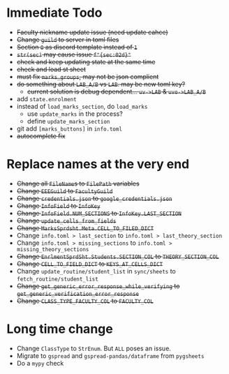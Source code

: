 # Immediate Todo
- ~~Faculty nickname update issue (need update cahce)~~
- ~~Change `guild` to server in toml files~~
- ~~Section `0` as discord template instead of `1`~~
- ~~`str(sec)` may cause issue `f"{sec:02d}"`~~
- ~~check and keep updating state at the same time~~
- ~~check and load st sheet~~
- ~~must fix `marks_groups`, may not be json complient~~
- ~~do something about `LAB_A/B` vs `LAB`. may be new toml key?~~
    - ~~current solution is debug dependent... `uv->LAB` & `uvo->LAB_A/B`~~
- add `state.enrolment`
- instead of `load_marks_section`, do `load_marks`
    - use `update_marks` in the process?
    - define `update_marks_section`
- git add `[marks_buttons]` in `info.toml`
- ~~autocomplete fix~~

# Replace names at the very end
- ~~Change all `FileName`s to `FilePath` variables~~
- ~~Change `EEEGuild` to `FacultyGuild`~~
- ~~Change `credentials.json` to `google_credentials.json`~~
- ~~Change `InfoField` to `InfoKey`~~
- ~~Change `InfoField.NUM_SECTIONS` to `InfoKey.LAST_SECTION`~~
- ~~Change `update_cells_from_fields`~~
- ~~Change `MarksSprdsht.Meta.CELL_TO_FILED_DICT`~~
- Change `info.toml > last_section` to `info.toml > last_theory_section`
- Change `info.toml > missing_sections` to `info.toml > missing_theory_sections`
- ~~Change `EnrlmentSprdSht.Students.SECTION_COL` to `THEORY_SECTION_COL`~~
- ~~Change `CELL_TO_FIELD_DICT` to `KEYS_AT_CELLS_DICT`~~
- Change `update_routine/student_list` in `sync/sheets` to `fetch_routine/student_list`
- ~~Change `get_generic_error_response_while_verifying` to `get_generic_verification_error_response`~~
- ~~Change `CLASS_TYPE_FACULTY_COL` to `FACULTY_COL`~~

# Long time change
- Change `ClassType` to `StrEnum`. But `ALL` poses an issue.
- Migrate to `gspread` and `gspread-pandas/dataframe` from `pygsheets`
- Do a `mypy` check